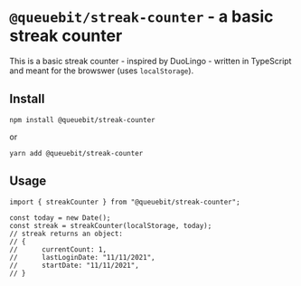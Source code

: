 # `@queuebit/streak-counter` - a basic streak counter

This is a basic streak counter - inspired by DuoLingo - written in TypeScript and meant for the browswer (uses `localStorage`).

## Install

```shell
npm install @queuebit/streak-counter
```

or

```shell
yarn add @queuebit/streak-counter
```

## Usage

```node
import { streakCounter } from "@queuebit/streak-counter";

const today = new Date();
const streak = streakCounter(localStorage, today);
// streak returns an object:
// {
//		currentCount: 1,
//		lastLoginDate: "11/11/2021",
//		startDate: "11/11/2021",
// }
```
